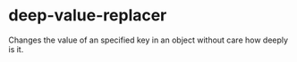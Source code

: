 # deep-value-replacer
Changes the value of an specified key in an object without care how deeply is it.
